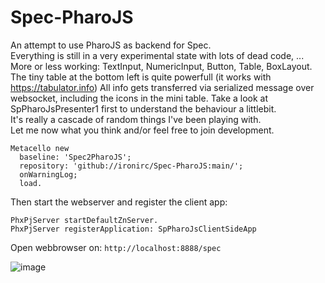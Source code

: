 # Spec-PharoJS
An attempt to use PharoJS as backend for Spec.  
Everything is still in a very experimental state with lots of dead code, ...  
More or less working: TextInput, NumericInput, Button, Table, BoxLayout.  
The tiny table at the bottom left is quite powerfull (it works with https://tabulator.info) 
All info gets transferred via serialized message over websocket, including the icons in the mini table. 
Take a look at SpPharoJsPresenter1 first to understand the behaviour a littlebit.  
It's really a cascade of random things I've been playing with.  
Let me now what you think and/or feel free to join development.  

```Smalltalk
Metacello new
  baseline: 'Spec2PharoJS';
  repository: 'github://ironirc/Spec-PharoJS:main/';
  onWarningLog;
  load.
```

Then start the webserver and register the client app:
```Smalltalk
PhxPjServer startDefaultZnServer.
PhxPjServer registerApplication: SpPharoJsClientSideApp
```

Open webbrowser on:
`http://localhost:8888/spec`

![image](https://github.com/ironirc/Spec-PharoJS/assets/10418880/11344b9f-fede-4046-89a8-7043135ae00b)
